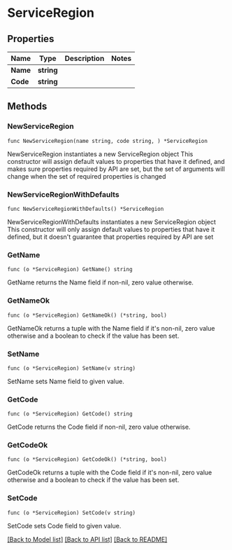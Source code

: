 # ServiceRegion

## Properties

Name | Type | Description | Notes
------------ | ------------- | ------------- | -------------
**Name** | **string** |  | 
**Code** | **string** |  | 

## Methods

### NewServiceRegion

`func NewServiceRegion(name string, code string, ) *ServiceRegion`

NewServiceRegion instantiates a new ServiceRegion object
This constructor will assign default values to properties that have it defined,
and makes sure properties required by API are set, but the set of arguments
will change when the set of required properties is changed

### NewServiceRegionWithDefaults

`func NewServiceRegionWithDefaults() *ServiceRegion`

NewServiceRegionWithDefaults instantiates a new ServiceRegion object
This constructor will only assign default values to properties that have it defined,
but it doesn't guarantee that properties required by API are set

### GetName

`func (o *ServiceRegion) GetName() string`

GetName returns the Name field if non-nil, zero value otherwise.

### GetNameOk

`func (o *ServiceRegion) GetNameOk() (*string, bool)`

GetNameOk returns a tuple with the Name field if it's non-nil, zero value otherwise
and a boolean to check if the value has been set.

### SetName

`func (o *ServiceRegion) SetName(v string)`

SetName sets Name field to given value.


### GetCode

`func (o *ServiceRegion) GetCode() string`

GetCode returns the Code field if non-nil, zero value otherwise.

### GetCodeOk

`func (o *ServiceRegion) GetCodeOk() (*string, bool)`

GetCodeOk returns a tuple with the Code field if it's non-nil, zero value otherwise
and a boolean to check if the value has been set.

### SetCode

`func (o *ServiceRegion) SetCode(v string)`

SetCode sets Code field to given value.



[[Back to Model list]](../README.md#documentation-for-models) [[Back to API list]](../README.md#documentation-for-api-endpoints) [[Back to README]](../README.md)


